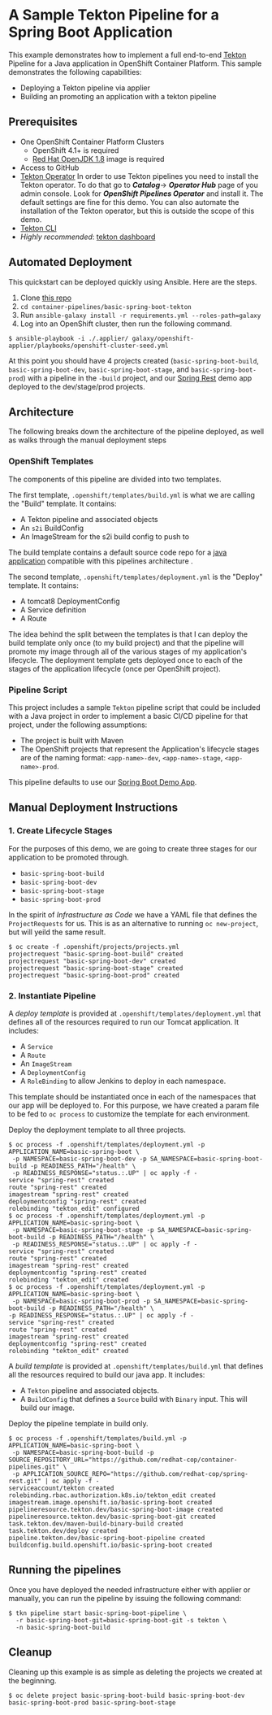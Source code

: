 # A Sample Tekton Pipeline for a Spring Boot Application

This example demonstrates how to implement a full end-to-end [Tekton](https://tekton.dev/) Pipeline for a Java application in OpenShift Container Platform. This sample demonstrates the following capabilities:

* Deploying a Tekton pipeline via applier
* Building an promoting an application with a tekton pipeline

## Prerequisites


* One OpenShift Container Platform Clusters
  * OpenShift 4.1+ is required
  * [Red Hat OpenJDK 1.8](https://access.redhat.com/containers/?tab=overview#/registry.access.redhat.com/redhat-openjdk-18/openjdk18-openshift) image is required
* Access to GitHub
* [Tekton Operator](https://github.com/openshift/tektoncd-pipeline-operator) In order to use Tekton pipelines you need to install the Tekton operator. To do that go to ***Catalog***-> ***Operator Hub*** page of you admin console. Look for ***OpenShift Pipelines Operator*** and install it. The default settings are fine for this demo. You can also automate the installation of the Tekton operator, but this is outside the scope of this demo.
* [Tekton CLI](https://github.com/tektoncd/cli)
* *Highly recommended*: [tekton dashboard](https://github.com/tektoncd/dashboard)

## Automated Deployment

This quickstart can be deployed quickly using Ansible. Here are the steps.

1. Clone [this repo](https://github.com/redhat-cop/container-pipelines)
2. `cd container-pipelines/basic-spring-boot-tekton`
3. Run `ansible-galaxy install -r requirements.yml --roles-path=galaxy`
4. Log into an OpenShift cluster, then run the following command.

```shell
$ ansible-playbook -i ./.applier/ galaxy/openshift-applier/playbooks/openshift-cluster-seed.yml
```

At this point you should have 4 projects created (`basic-spring-boot-build`, `basic-spring-boot-dev`, `basic-spring-boot-stage`, and `basic-spring-boot-prod`) with a pipeline in the `-build` project, and our [Spring Rest](https://github.com/redhat-cop/spring-rest) demo app deployed to the dev/stage/prod projects.

## Architecture

The following breaks down the architecture of the pipeline deployed, as well as walks through the manual deployment steps

### OpenShift Templates

The components of this pipeline are divided into two templates.

The first template, `.openshift/templates/build.yml` is what we are calling the "Build" template. It contains:

* A Tekton pipeline and associated objects
* An `s2i` BuildConfig
* An ImageStream for the s2i build config to push to

The build template contains a default source code repo for a [java application](https://github.com/redhat-cop/spring-rest) compatible with this pipelines architecture .

The second template, `.openshift/templates/deployment.yml` is the "Deploy" template. It contains:

* A tomcat8 DeploymentConfig
* A Service definition
* A Route

The idea behind the split between the templates is that I can deploy the build template only once (to my build project) and that the pipeline will promote my image through all of the various stages of my application's lifecycle. The deployment template gets deployed once to each of the stages of the application lifecycle (once per OpenShift project).

### Pipeline Script

This project includes a sample `Tekton` pipeline script that could be included with a Java project in order to implement a basic CI/CD pipeline for that project, under the following assumptions:

* The project is built with Maven
* The OpenShift projects that represent the Application's lifecycle stages are of the naming format: `<app-name>-dev`, `<app-name>-stage`, `<app-name>-prod`.

This pipeline defaults to use our [Spring Boot Demo App](https://github.com/redhat-cop/spring-rest).

## Manual Deployment Instructions

### 1. Create Lifecycle Stages

For the purposes of this demo, we are going to create three stages for our application to be promoted through.

* `basic-spring-boot-build`
* `basic-spring-boot-dev`
* `basic-spring-boot-stage`
* `basic-spring-boot-prod`

In the spirit of _Infrastructure as Code_ we have a YAML file that defines the `ProjectRequests` for us. This is as an alternative to running `oc new-project`, but will yeild the same result.

```shell
$ oc create -f .openshift/projects/projects.yml
projectrequest "basic-spring-boot-build" created
projectrequest "basic-spring-boot-dev" created
projectrequest "basic-spring-boot-stage" created
projectrequest "basic-spring-boot-prod" created
```

### 2. Instantiate Pipeline

A _deploy template_ is provided at `.openshift/templates/deployment.yml` that defines all of the resources required to run our Tomcat application. It includes:

* A `Service`
* A `Route`
* An `ImageStream`
* A `DeploymentConfig`
* A `RoleBinding` to allow Jenkins to deploy in each namespace.

This template should be instantiated once in each of the namespaces that our app will be deployed to. For this purpose, we have created a param file to be fed to `oc process` to customize the template for each environment.

Deploy the deployment template to all three projects.

```shell
$ oc process -f .openshift/templates/deployment.yml -p APPLICATION_NAME=basic-spring-boot \
 -p NAMESPACE=basic-spring-boot-dev -p SA_NAMESPACE=basic-spring-boot-build -p READINESS_PATH="/health" \
 -p READINESS_RESPONSE="status.:.UP" | oc apply -f -
service "spring-rest" created
route "spring-rest" created
imagestream "spring-rest" created
deploymentconfig "spring-rest" created
rolebinding "tekton_edit" configured
$ oc process -f .openshift/templates/deployment.yml -p APPLICATION_NAME=basic-spring-boot \
 -p NAMESPACE=basic-spring-boot-stage -p SA_NAMESPACE=basic-spring-boot-build -p READINESS_PATH="/health" \
 -p READINESS_RESPONSE="status.:.UP" | oc apply -f -
service "spring-rest" created
route "spring-rest" created
imagestream "spring-rest" created
deploymentconfig "spring-rest" created
rolebinding "tekton_edit" created
$ oc process -f .openshift/templates/deployment.yml -p APPLICATION_NAME=basic-spring-boot \
 -p NAMESPACE=basic-spring-boot-prod -p SA_NAMESPACE=basic-spring-boot-build -p READINESS_PATH="/health" \
-p READINESS_RESPONSE="status.:.UP" | oc apply -f -
service "spring-rest" created
route "spring-rest" created
imagestream "spring-rest" created
deploymentconfig "spring-rest" created
rolebinding "tekton_edit" created
```

A _build template_ is provided at `.openshift/templates/build.yml` that defines all the resources required to build our java app. It includes:

* A `Tekton` pipeline and associated objects.
* A `BuildConfig` that defines a `Source` build with `Binary` input. This will build our image.

Deploy the pipeline template in build only.

```shell
$ oc process -f .openshift/templates/build.yml -p APPLICATION_NAME=basic-spring-boot \
 -p NAMESPACE=basic-spring-boot-build -p SOURCE_REPOSITORY_URL="https://github.com/redhat-cop/container-pipelines.git" \
 -p APPLICATION_SOURCE_REPO="https://github.com/redhat-cop/spring-rest.git" | oc apply -f -
serviceaccount/tekton created
rolebinding.rbac.authorization.k8s.io/tekton_edit created
imagestream.image.openshift.io/basic-spring-boot created
pipelineresource.tekton.dev/basic-spring-boot-image created
pipelineresource.tekton.dev/basic-spring-boot-git created
task.tekton.dev/maven-build-binary-build created
task.tekton.dev/deploy created
pipeline.tekton.dev/basic-spring-boot-pipeline created
buildconfig.build.openshift.io/basic-spring-boot created
```

## Running the pipelines

Once you have deployed the needed infrastructure either with applier or manually, you can run the pipeline by issuing the following command:

```shell
$ tkn pipeline start basic-spring-boot-pipeline \
  -r basic-spring-boot-git=basic-spring-boot-git -s tekton \
  -n basic-spring-boot-build
```

## Cleanup

Cleaning up this example is as simple as deleting the projects we created at the beginning.

```shell
$ oc delete project basic-spring-boot-build basic-spring-boot-dev basic-spring-boot-prod basic-spring-boot-stage
```
